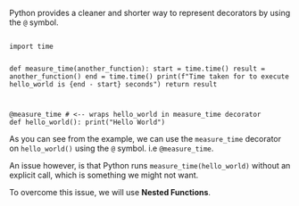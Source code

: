 Python provides a cleaner and shorter way to represent decorators by using the `@` symbol.

<codeblock language="python" type="lesson">
<code>
import time

def measure_time(another_function):
  start = time.time()
  result = another_function()
  end = time.time()
  print(f"Time taken for to execute hello_world is {end - start} seconds")
  return result

@measure_time # <-- wraps hello_world in measure_time decorator
def hello_world():
  print("Hello World")
</code>
</codeblock>

As you can see from the example, we can use the `measure_time` decorator on `hello_world()` using the `@` symbol. i.e `@measure_time`.

An issue however, is that Python runs `measure_time(hello_world)` without an explicit call, which is something we might not want.

To overcome this issue, we will use **Nested Functions**.

